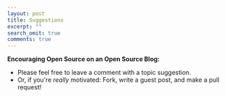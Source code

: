```yaml
---
layout: post
title: Suggestions
excerpt: ""
search_omit: true
comments: true
---
```


**Encouraging Open Source on an Open Source Blog:**

- Please feel free to leave a comment with a topic suggestion.
- Or, if you're *really* motivated:  Fork, write a guest post, and make a 
pull request!

